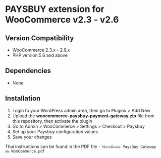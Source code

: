 # PAYSBUY extension for WooCommerce v2.3 - v2.6

## Version Compatibility
- WooCommerce 2.3.x - 2.6.x
- PHP version 5.6 and above

## Dependencies
- None

## Installation

1. Login to your WordPress admin area, then go to Plugins > Add New
1. Upload the **woocommerce-paysbuy-payment-gateway.zip** file from this repository, then activate the plugin
1. Go to Admin > WooCommerce > Settings > Checkout > Paysbuy
1. Set up your Paysbuy configuration values
1. Save your changes

Thai instructions can be found in the PDF file - `วิธีการเชื่อมต่อ PaysBuy Gateway กับ WooCommerce.pdf`
